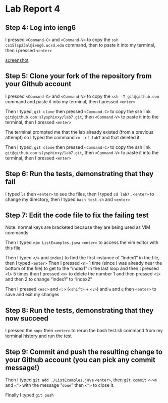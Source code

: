 # Lab Report 4

## Step 4: Log into ieng6

I pressed ```<Command-C>``` and ```<Command-V>``` to copy the ```ssh cs15lsp23al@ieng6.ucsd.edu``` command, then to paste it into my terminal, then i pressed ```<enter>```
  
[screenshot](logIn.png)

## Step 5: Clone your fork of the repository from your Github account

I pressed ```<Command-C>``` and ```<Command-V>``` to copy the ```ssh -T git@github.com``` command and paste it into my terminal, then I pressed ```<enter>```
  
Then I typed, ```git clone``` then pressed ```<Command-C>``` to copy the ssh link ```git@github.com:slysphinxy/lab7.git```, then ```<Command-V>``` to paste it into the terminal, then I pressed ```<enter>```
  
The terminal prompted me that the lab already existed (from a previous attempt) so I typed 
the command ```rm -rf lab7``` and that deleted it 

Then I typed, ```git clone``` then pressed ```<Command-C>``` to copy the ssh link ```git@github.com:slysphinxy/lab7.git```, then ```<Command-V>``` to paste it into the terminal, then I pressed ```<enter>```


## Step 6: Run the tests, demonstrating that they fail

I typed ```ls``` then ```<enter>``` to see the files, then I typed ```cd lab7``` , ```<enter>``` to change my directory, then I typed ```bash test.sh``` and ```<enter>```



## Step 7: Edit the code file to fix the failing test
Note: normal keys are bracketed because they are being used as VIM commands

Then I typed ```vim ListExamples.java``` ```<enter>``` to access the vim editor with this file

Then I typed ```</>``` and ```index1``` to find the first instance of “index1” in the file, then I typed ```<enter>```
Then I pressed ```<n>``` 1 time (since I was already near the bottom of the file) to get to the “index1” in the last loop and then I pressed ```<l>``` 5 times then I pressed ```<x>``` to delete the number 1 and  then pressed ```<i>``` and then 2 to change “index1” to “index2”

Then I pressed ```<esc>``` and ```<:>``` (```<shift>``` + ```<;>```) and ```w``` and ```q``` then ```<enter>``` to save and exit my changes



## Step 8: Run the tests, demonstrating that they now succeed

I pressed the ```<up>``` then ```<enter>``` to rerun the bash test.sh command from my terminal history and run the test



## Step 9: Commit and push the resulting change to your Github account (you can pick any commit message!)

Then I typed ```git add ./ListExamples.java``` ```<enter>```, then ```git commit``` ```<->m``` and ```<”>``` with the message “```done```” then ```<”>``` to close it.

Finally I typed ```git push``` 

